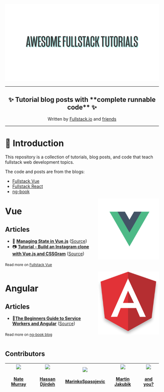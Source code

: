 ![](doc/img/awesome-fullstack-tutorials-header.png)

<hr />
<h2 align="center">
  ✨ Tutorial blog posts with **complete runnable code** ✨
</h2>
<p align="center">
Written by <a href="https://fullstack.io">Fullstack.io</a> and <a href="#contributors">friends</a>
</p>
<hr />

🚀 Introduction
=================

This repository is a collection of tutorials, blog posts, and code that teach fullstack web development topics.

The code and posts are from the blogs: 

* [Fullstack Vue](https://medium.com/fullstackio/)
* [Fullstack React](https://fullstackreact.com/)
* [ng-book](https://blog.ng-book.com)

<img src="doc/img/vue.png" align="right" width="200"/>

Vue
=================

## Articles
* 💠 <strong><a href="https://medium.com/fullstackio/managing-state-in-vue-js-23a0352b1c87" target="_blank">Managing State in Vue.js</a></strong> ([Source](./vue/managing_state_01/))
* 📷 <strong><a href="https://medium.com/fullstackio/tutorial-build-an-instagram-clone-with-vue-js-and-cssgram-24a9f3de0408" target="_blank">Tutorial - Build an Instagram clone with Vue.js and CSSGram</a></strong> ([Source](./vue/instagram_clone_02/))

<sub>Read more on <a href="https://www.fullstack.io/vue/" target="_blank">Fullstack Vue</a></sub>

<div style="clear:both"></div>

<img src="doc/img/angular.png" align="right" width="200"/>

Angular
=================

## Articles
* 👷<strong><a href="http://blog.ng-book.com/service-workers-and-angular/" target="_blank">The Beginners Guide to Service Workers and Angular</a></strong> ([Source](./angular/service-workers/))

<sub>Read more on <a href="https://blog.ng-book.com" target="_blank">ng-book blog</a></sub>

<div style="clear:both"></div>

## Contributors

<!-- ALL-CONTRIBUTORS-LIST:START - Do not remove or modify this section -->
<!-- prettier-ignore -->
| <a href='https://newline.co'><img src='https://avatars2.githubusercontent.com/u/4318?v=4' width='140px;'/><h4 align='center'><a href='https://newline.co'>Nate Murray</a></h4> | <a href='http://www.hassandjirdeh.com'><img src='https://avatars2.githubusercontent.com/u/12476938?v=4' width='140px;'/><h4 align='center'><a href='http://www.hassandjirdeh.com'>Hassan Djirdeh</a></h4> | <a href='https://github.com/MarinkoSpasojevic'><img src='https://avatars3.githubusercontent.com/u/36244468?v=4' width='140px;'/><h4 align='center'><a href='https://github.com/MarinkoSpasojevic'>MarinkoSpasojevic</a></h4> | <a href='https://github.com/chuckeles'><img src='https://avatars3.githubusercontent.com/u/4700122?v=4' width='140px;'/><h4 align='center'><a href='https://github.com/chuckeles'>Martin Jakubik</a></h4> | <a href='#'><img src='https://raw.githubusercontent.com/fullstackio/awesome-fullstack-tutorials/wip/readme/doc/img/and-you-profile-image.png' width='140px;'/><h4 align='center'><a href='#'>and you?</a></h4> |
| :---: | :---: | :---: | :---: | :---: |
<!-- ALL-CONTRIBUTORS-LIST:END -->

